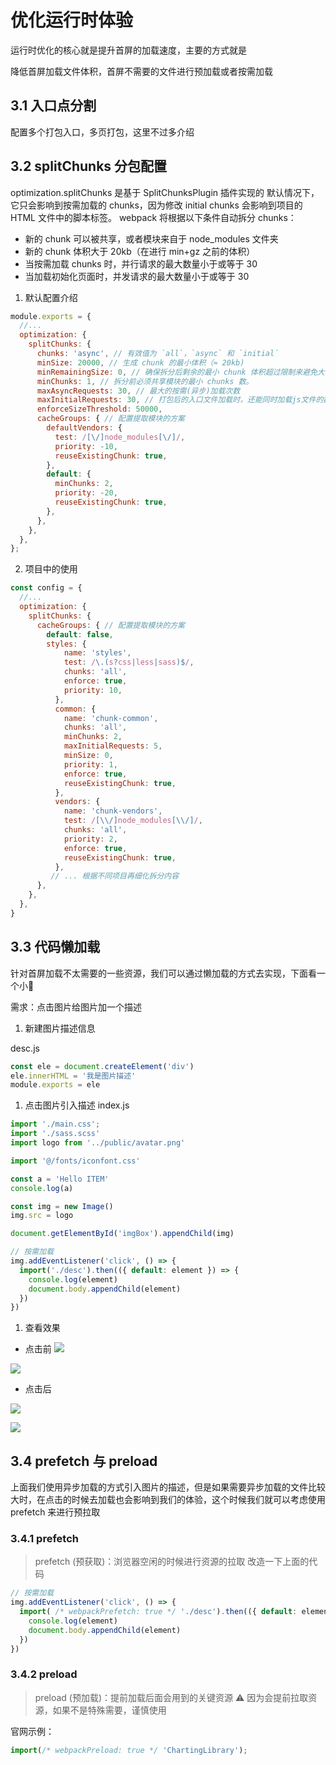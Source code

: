 # 优化运行时体验

运行时优化的核心就是提升首屏的加载速度，主要的方式就是

降低首屏加载文件体积，首屏不需要的文件进行预加载或者按需加载


## 3.1 入口点分割
配置多个打包入口，多页打包，这里不过多介绍

## 3.2 splitChunks 分包配置
optimization.splitChunks 是基于 SplitChunksPlugin 插件实现的
默认情况下，它只会影响到按需加载的 chunks，因为修改 initial chunks 会影响到项目的 HTML 文件中的脚本标签。
webpack 将根据以下条件自动拆分 chunks：

- 新的 chunk 可以被共享，或者模块来自于 node_modules 文件夹
- 新的 chunk 体积大于 20kb（在进行 min+gz 之前的体积）
- 当按需加载 chunks 时，并行请求的最大数量小于或等于 30
- 当加载初始化页面时，并发请求的最大数量小于或等于 30

1. 默认配置介绍
```js
module.exports = {
  //...
  optimization: {
    splitChunks: {
      chunks: 'async', // 有效值为 `all`，`async` 和 `initial`
      minSize: 20000, // 生成 chunk 的最小体积（≈ 20kb)
      minRemainingSize: 0, // 确保拆分后剩余的最小 chunk 体积超过限制来避免大小为零的模块
      minChunks: 1, // 拆分前必须共享模块的最小 chunks 数。
      maxAsyncRequests: 30, // 最大的按需(异步)加载次数
      maxInitialRequests: 30, // 打包后的入口文件加载时，还能同时加载js文件的数量（包括入口文件）
      enforceSizeThreshold: 50000,
      cacheGroups: { // 配置提取模块的方案
        defaultVendors: {
          test: /[\/]node_modules[\/]/,
          priority: -10,
          reuseExistingChunk: true,
        },
        default: {
          minChunks: 2,
          priority: -20,
          reuseExistingChunk: true,
        },
      },
    },
  },
};
```

2. 项目中的使用

```js
const config = {
  //...
  optimization: {
    splitChunks: {
      cacheGroups: { // 配置提取模块的方案
        default: false,
        styles: {
            name: 'styles',
            test: /\.(s?css|less|sass)$/,
            chunks: 'all',
            enforce: true,
            priority: 10,
          },
          common: {
            name: 'chunk-common',
            chunks: 'all',
            minChunks: 2,
            maxInitialRequests: 5,
            minSize: 0,
            priority: 1,
            enforce: true,
            reuseExistingChunk: true,
          },
          vendors: {
            name: 'chunk-vendors',
            test: /[\\/]node_modules[\\/]/,
            chunks: 'all',
            priority: 2,
            enforce: true,
            reuseExistingChunk: true,
          },
         // ... 根据不同项目再细化拆分内容
      },
    },
  },
}

```



## 3.3 代码懒加载
针对首屏加载不太需要的一些资源，我们可以通过懒加载的方式去实现，下面看一个小🌰

需求：点击图片给图片加一个描述
1. 新建图片描述信息


desc.js

```js
const ele = document.createElement('div')
ele.innerHTML = '我是图片描述'
module.exports = ele
```
1. 点击图片引入描述
index.js

```js
import './main.css';
import './sass.scss'
import logo from '../public/avatar.png'

import '@/fonts/iconfont.css'

const a = 'Hello ITEM'
console.log(a)

const img = new Image()
img.src = logo

document.getElementById('imgBox').appendChild(img)

// 按需加载
img.addEventListener('click', () => {
  import('./desc').then(({ default: element }) => {
    console.log(element)
    document.body.appendChild(element)
  })
})
```
1. 查看效果
- 点击前
![](https://p1-juejin.byteimg.com/tos-cn-i-k3u1fbpfcp/6cdeeabe18da4e5f93edc40e429b30c8~tplv-k3u1fbpfcp-zoom-in-crop-mark:4536:0:0:0.awebp?)

![](https://p6-juejin.byteimg.com/tos-cn-i-k3u1fbpfcp/9c9ac178ffa340b8824e0dc18f8a6a1a~tplv-k3u1fbpfcp-zoom-in-crop-mark:4536:0:0:0.awebp?)

- 点击后

![](https://p1-juejin.byteimg.com/tos-cn-i-k3u1fbpfcp/6cdeeabe18da4e5f93edc40e429b30c8~tplv-k3u1fbpfcp-zoom-in-crop-mark:4536:0:0:0.awebp?)

![](https://p1-juejin.byteimg.com/tos-cn-i-k3u1fbpfcp/e2f2be3f57164f06863b0283ea396e12~tplv-k3u1fbpfcp-zoom-in-crop-mark:4536:0:0:0.awebp?)







## 3.4 prefetch 与 preload
上面我们使用异步加载的方式引入图片的描述，但是如果需要异步加载的文件比较大时，在点击的时候去加载也会影响到我们的体验，这个时候我们就可以考虑使用 prefetch 来进行预拉取
### 3.4.1 prefetch
> prefetch (预获取)：浏览器空闲的时候进行资源的拉取
改造一下上面的代码
```js
// 按需加载
img.addEventListener('click', () => {
  import( /* webpackPrefetch: true */ './desc').then(({ default: element }) => {
    console.log(element)
    document.body.appendChild(element)
  })
})
```
### 3.4.2 preload
> preload (预加载)：提前加载后面会用到的关键资源
  ⚠️ 因为会提前拉取资源，如果不是特殊需要，谨慎使用


官网示例：
```js
import(/* webpackPreload: true */ 'ChartingLibrary');
```

